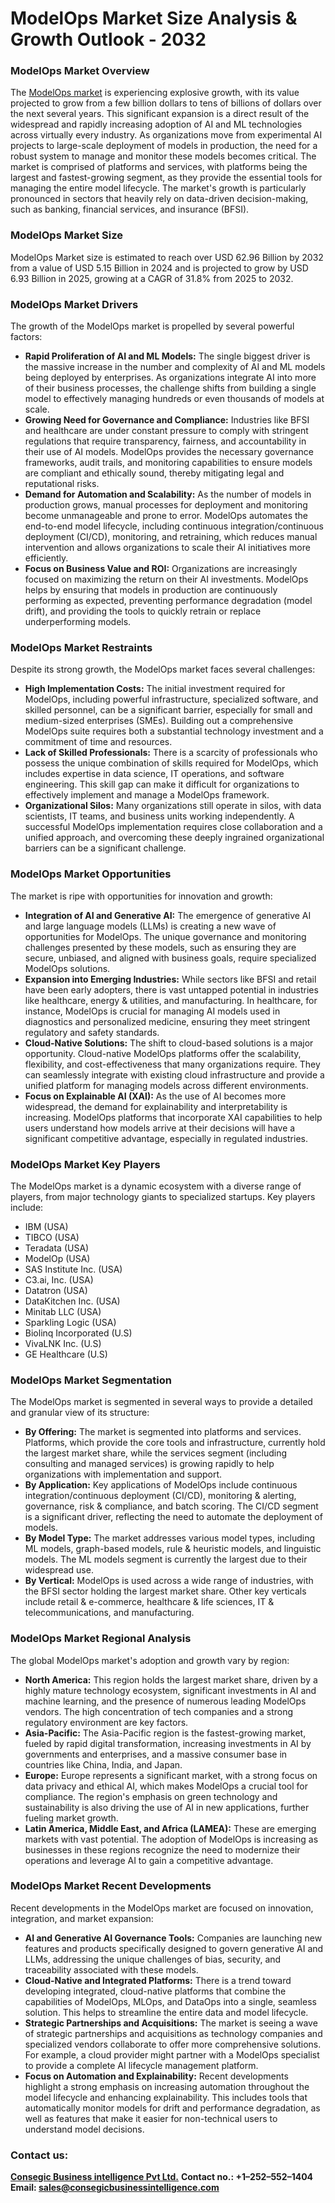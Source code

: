 # ModelOps Market Size Analysis & Growth Outlook - 2032
<h3>ModelOps Market Overview</h3>
The <a href="https://www.consegicbusinessintelligence.com/en/request-sample/3307">ModelOps market</a> is experiencing explosive growth, with its value projected to grow from a few billion dollars to tens of billions of dollars over the next several years. This significant expansion is a direct result of the widespread and rapidly increasing adoption of AI and ML technologies across virtually every industry. As organizations move from experimental AI projects to large-scale deployment of models in production, the need for a robust system to manage and monitor these models becomes critical. The market is comprised of platforms and services, with platforms being the largest and fastest-growing segment, as they provide the essential tools for managing the entire model lifecycle. The market's growth is particularly pronounced in sectors that heavily rely on data-driven decision-making, such as banking, financial services, and insurance (BFSI).
<h3 class="section-title">ModelOps Market Size</h3>
ModelOps Market size is estimated to reach over USD 62.96 Billion by 2032 from a value of USD 5.15 Billion in 2024 and is projected to grow by USD 6.93 Billion in 2025, growing at a CAGR of 31.8% from 2025 to 2032.
<h3>ModelOps Market Drivers</h3>
The growth of the ModelOps market is propelled by several powerful factors:
<ul>
 	<li><b>Rapid Proliferation of AI and ML Models:</b> The single biggest driver is the massive increase in the number and complexity of AI and ML models being deployed by enterprises. As organizations integrate AI into more of their business processes, the challenge shifts from building a single model to effectively managing hundreds or even thousands of models at scale.</li>
 	<li><b>Growing Need for Governance and Compliance:</b> Industries like BFSI and healthcare are under constant pressure to comply with stringent regulations that require transparency, fairness, and accountability in their use of AI models. ModelOps provides the necessary governance frameworks, audit trails, and monitoring capabilities to ensure models are compliant and ethically sound, thereby mitigating legal and reputational risks.</li>
 	<li><b>Demand for Automation and Scalability:</b> As the number of models in production grows, manual processes for deployment and monitoring become unmanageable and prone to error. ModelOps automates the end-to-end model lifecycle, including continuous integration/continuous deployment (CI/CD), monitoring, and retraining, which reduces manual intervention and allows organizations to scale their AI initiatives more efficiently.</li>
 	<li><b>Focus on Business Value and ROI:</b> Organizations are increasingly focused on maximizing the return on their AI investments. ModelOps helps by ensuring that models in production are continuously performing as expected, preventing performance degradation (model drift), and providing the tools to quickly retrain or replace underperforming models.</li>
</ul>
<h3>ModelOps Market Restraints</h3>
Despite its strong growth, the ModelOps market faces several challenges:
<ul>
 	<li><b>High Implementation Costs:</b> The initial investment required for ModelOps, including powerful infrastructure, specialized software, and skilled personnel, can be a significant barrier, especially for small and medium-sized enterprises (SMEs). Building out a comprehensive ModelOps suite requires both a substantial technology investment and a commitment of time and resources.</li>
 	<li><b>Lack of Skilled Professionals:</b> There is a scarcity of professionals who possess the unique combination of skills required for ModelOps, which includes expertise in data science, IT operations, and software engineering. This skill gap can make it difficult for organizations to effectively implement and manage a ModelOps framework.</li>
 	<li><b>Organizational Silos:</b> Many organizations still operate in silos, with data scientists, IT teams, and business units working independently. A successful ModelOps implementation requires close collaboration and a unified approach, and overcoming these deeply ingrained organizational barriers can be a significant challenge.</li>
</ul>
<h3>ModelOps Market Opportunities</h3>
The market is ripe with opportunities for innovation and growth:
<ul>
 	<li><b>Integration of AI and Generative AI:</b> The emergence of generative AI and large language models (LLMs) is creating a new wave of opportunities for ModelOps. The unique governance and monitoring challenges presented by these models, such as ensuring they are secure, unbiased, and aligned with business goals, require specialized ModelOps solutions.</li>
 	<li><b>Expansion into Emerging Industries:</b> While sectors like BFSI and retail have been early adopters, there is vast untapped potential in industries like healthcare, energy &amp; utilities, and manufacturing. In healthcare, for instance, ModelOps is crucial for managing AI models used in diagnostics and personalized medicine, ensuring they meet stringent regulatory and safety standards.</li>
 	<li><b>Cloud-Native Solutions:</b> The shift to cloud-based solutions is a major opportunity. Cloud-native ModelOps platforms offer the scalability, flexibility, and cost-effectiveness that many organizations require. They can seamlessly integrate with existing cloud infrastructure and provide a unified platform for managing models across different environments.</li>
 	<li><b>Focus on Explainable AI (XAI):</b> As the use of AI becomes more widespread, the demand for explainability and interpretability is increasing. ModelOps platforms that incorporate XAI capabilities to help users understand how models arrive at their decisions will have a significant competitive advantage, especially in regulated industries.</li>
</ul>
<h3>ModelOps Market Key Players</h3>
The ModelOps market is a dynamic ecosystem with a diverse range of players, from major technology giants to specialized startups. Key players include:
<ul>
 	<li>IBM (USA)</li>
 	<li>TIBCO (USA)</li>
 	<li>Teradata (USA)</li>
 	<li>ModelOp (USA)</li>
 	<li>SAS Institute Inc. (USA)</li>
 	<li>C3.ai, Inc. (USA)</li>
 	<li>Datatron (USA)</li>
 	<li>DataKitchen Inc. (USA)</li>
 	<li>Minitab LLC (USA)</li>
 	<li>Sparkling Logic (USA)</li>
 	<li>Biolinq Incorporated (U.S)</li>
 	<li>VivaLNK Inc. (U.S)</li>
 	<li>GE Healthcare (U.S)</li>
</ul>
<h3>ModelOps Market Segmentation</h3>
The ModelOps market is segmented in several ways to provide a detailed and granular view of its structure:
<ul>
 	<li><b>By Offering:</b> The market is segmented into platforms and services. Platforms, which provide the core tools and infrastructure, currently hold the largest market share, while the services segment (including consulting and managed services) is growing rapidly to help organizations with implementation and support.</li>
 	<li><b>By Application:</b> Key applications of ModelOps include continuous integration/continuous deployment (CI/CD), monitoring &amp; alerting, governance, risk &amp; compliance, and batch scoring. The CI/CD segment is a significant driver, reflecting the need to automate the deployment of models.</li>
 	<li><b>By Model Type:</b> The market addresses various model types, including ML models, graph-based models, rule &amp; heuristic models, and linguistic models. The ML models segment is currently the largest due to their widespread use.</li>
 	<li><b>By Vertical:</b> ModelOps is used across a wide range of industries, with the BFSI sector holding the largest market share. Other key verticals include retail &amp; e-commerce, healthcare &amp; life sciences, IT &amp; telecommunications, and manufacturing.</li>
</ul>
<h3>ModelOps Market Regional Analysis</h3>
The global ModelOps market's adoption and growth vary by region:
<ul>
 	<li><b>North America:</b> This region holds the largest market share, driven by a highly mature technology ecosystem, significant investments in AI and machine learning, and the presence of numerous leading ModelOps vendors. The high concentration of tech companies and a strong regulatory environment are key factors.</li>
 	<li><b>Asia-Pacific:</b> The Asia-Pacific region is the fastest-growing market, fueled by rapid digital transformation, increasing investments in AI by governments and enterprises, and a massive consumer base in countries like China, India, and Japan.</li>
 	<li><b>Europe:</b> Europe represents a significant market, with a strong focus on data privacy and ethical AI, which makes ModelOps a crucial tool for compliance. The region's emphasis on green technology and sustainability is also driving the use of AI in new applications, further fueling market growth.</li>
 	<li><b>Latin America, Middle East, and Africa (LAMEA):</b> These are emerging markets with vast potential. The adoption of ModelOps is increasing as businesses in these regions recognize the need to modernize their operations and leverage AI to gain a competitive advantage.</li>
</ul>
<h3>ModelOps Market Recent Developments</h3>
Recent developments in the ModelOps market are focused on innovation, integration, and market expansion:
<ul>
 	<li><b>AI and Generative AI Governance Tools:</b> Companies are launching new features and products specifically designed to govern generative AI and LLMs, addressing the unique challenges of bias, security, and traceability associated with these models.</li>
 	<li><b>Cloud-Native and Integrated Platforms:</b> There is a trend toward developing integrated, cloud-native platforms that combine the capabilities of ModelOps, MLOps, and DataOps into a single, seamless solution. This helps to streamline the entire data and model lifecycle.</li>
 	<li><b>Strategic Partnerships and Acquisitions:</b> The market is seeing a wave of strategic partnerships and acquisitions as technology companies and specialized vendors collaborate to offer more comprehensive solutions. For example, a cloud provider might partner with a ModelOps specialist to provide a complete AI lifecycle management platform.</li>
 	<li><b>Focus on Automation and Explainability:</b> Recent developments highlight a strong emphasis on increasing automation throughout the model lifecycle and enhancing explainability. This includes tools that automatically monitor models for drift and performance degradation, as well as features that make it easier for non-technical users to understand model decisions.</li>
</ul>
<div class="input-area-container ng-tns-c1669999769-2 ng-trigger ng-trigger-inputAreaAnimation ng-star-inserted">
<div class="input-area ng-tns-c2949387403-7 with-toolbox-drawer" data-node-type="input-area">
<div class="text-input-field ng-tns-c2949387403-7 with-toolbox-drawer height-expanded-past-single-line">
<div class="text-input-field_textarea-wrapper ng-tns-c2949387403-7">
<div class="text-input-field-main-area ng-tns-c2949387403-7">
<div class="text-input-field_textarea-inner ng-tns-c2949387403-7">
<h3><strong><b>Contact us:</b></strong></h3>
<a href="https://www.consegicbusinessintelligence.com/"><strong><u><b>Consegic Business intelligence Pvt Ltd.</b></u></strong></a>
<strong><b>Contact no.: +1–252–552–1404</b></strong>
<strong><b>Email: </b></strong><a href="mailto:sales@consegicbusinessintelligence.com"><strong><u><b>sales@consegicbusinessintelligence.com</b></u></strong></a>

</div>
</div>
</div>
</div>
</div>
</div>
